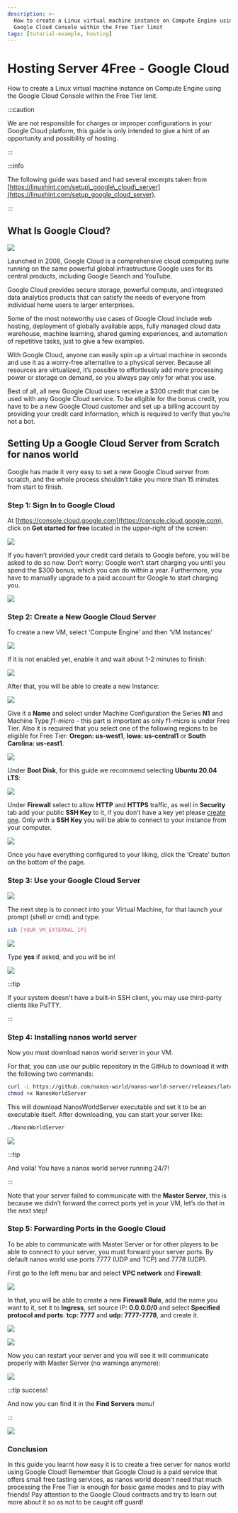 ```yaml
---
description: >-
  How to create a Linux virtual machine instance on Compute Engine using the
  Google Cloud Console within the Free Tier limit
tags: [tutorial-example, hosting]
---
```


# Hosting Server 4Free - Google Cloud

How to create a Linux virtual machine instance on Compute Engine using the Google Cloud Console within the Free Tier limit.

:::caution

We are not responsible for charges or improper configurations in your Google Cloud platform, this guide is only intended to give a hint of an opportunity and possibility of hosting.

:::

:::info

The following guide was based and had several excerpts taken from [https://linuxhint.com/setup\_google\_cloud\_server](https://linuxhint.com/setup_google_cloud_server).

:::

## What Is Google Cloud?

![](/img/docs/tutorials/hosting-4free-01.jpg)

Launched in 2008, Google Cloud is a comprehensive cloud computing suite running on the same powerful global infrastructure Google uses for its central products, including Google Search and YouTube.

Google Cloud provides secure storage, powerful compute, and integrated data analytics products that can satisfy the needs of everyone from individual home users to larger enterprises.

Some of the most noteworthy use cases of Google Cloud include web hosting, deployment of globally available apps, fully managed cloud data warehouse, machine learning, shared gaming experiences, and automation of repetitive tasks, just to give a few examples.

With Google Cloud, anyone can easily spin up a virtual machine in seconds and use it as a worry-free alternative to a physical server. Because all resources are virtualized, it’s possible to effortlessly add more processing power or storage on demand, so you always pay only for what you use.

Best of all, all new Google Cloud users receive a $300 credit that can be used with any Google Cloud service. To be eligible for the bonus credit, you have to be a new Google Cloud customer and set up a billing account by providing your credit card information, which is required to verify that you’re not a bot.

## Setting Up a Google Cloud Server from Scratch for nanos world

Google has made it very easy to set a new Google Cloud server from scratch, and the whole process shouldn’t take you more than 15 minutes from start to finish.

### Step 1: Sign In to Google Cloud

At [https://console.cloud.google.com](https://console.cloud.google.com), click on **Get started for free** located in the upper-right of the screen: 

![](/img/docs/tutorials/hosting-4free-02.jpg)

If you haven’t provided your credit card details to Google before, you will be asked to do so now. Don’t worry: Google won’t start charging you until you spend the $300 bonus, which you can do within a year. Furthermore, you have to manually upgrade to a paid account for Google to start charging you. 

![](/img/docs/tutorials/hosting-4free-03.jpg)

### Step 2: Create a New Google Cloud Server

To create a new VM, select ‘Compute Engine’ and then ‘VM Instances’ 

![](/img/docs/tutorials/hosting-4free-04.jpg)

If it is not enabled yet, enable it and wait about 1-2 minutes to finish: 

![](/img/docs/tutorials/hosting-4free-05.jpg)

After that, you will be able to create a new Instance: 

![](/img/docs/tutorials/hosting-4free-06.jpg)

Give it a **Name** and select under Machine Configuration the Series **N1** and Machine Type _f1-micro_ - this part is important as only f1-micro is under Free Tier. Also it is required that you select one of the following regions to be eligible for Free Tier: **Oregon: us-west1**, **Iowa: us-central1** or **South Carolina: us-east1**. 

![](/img/docs/tutorials/hosting-4free-07.jpg)

Under **Boot Disk**, for this guide we recommend selecting **Ubuntu 20.04 LTS**: 

![](/img/docs/tutorials/hosting-4free-08.jpg)

Under **Firewall** select to allow **HTTP** and **HTTPS** traffic, as well in **Security** tab add your public **SSH Key** to it, if you don’t have a key yet please [create one](https://docs.github.com/en/github/authenticating-to-github/generating-a-new-ssh-key-and-adding-it-to-the-ssh-agent). Only with a **SSH Key** you will be able to connect to your instance from your computer. 

![](/img/docs/tutorials/hosting-4free-09.jpg)

Once you have everything configured to your liking, click the ‘Create’ button on the bottom of the page.

### Step 3: Use your Google Cloud Server

![](/img/docs/tutorials/hosting-4free-10.jpg)

The next step is to connect into your Virtual Machine, for that launch your prompt \(shell or cmd\) and type:

```bash
ssh [YOUR_VM_EXTERNAL_IP]
```

![](/img/docs/tutorials/hosting-4free-11.jpg)

Type **yes** if asked, and you will be in! 

![](/img/docs/tutorials/hosting-4free-12.jpg)

:::tip

If your system doesn't have a built-in SSH client, you may use third-party clients like PuTTY.

:::

### Step 4: Installing nanos world server

Now you must download nanos world server in your VM.

For that, you can use our public repository in the GitHub to download it with the following two commands:

```bash
curl -L https://github.com/nanos-world/nanos-world-server/releases/latest/download/NanosWorldServer -o NanosWorldServer
chmod +x NanosWorldServer
```

This will download NanosWorldServer executable and set it to be an executable itself. After downloading, you can start your server like:

```bash
./NanosWorldServer
```

![](/img/docs/tutorials/hosting-4free-13.jpg)

:::tip

And voila! You have a nanos world server running 24/7!

:::

Note that your server failed to communicate with the **Master Server**, this is because we didn’t forward the correct ports yet in your VM, let’s do that in the next step!

### Step 5: Forwarding Ports in the Google Cloud

To be able to communicate with Master Server or for other players to be able to connect to your server, you must forward your server ports. By default nanos world use ports 7777 (UDP and TCP) and 7778 (UDP).

First go to the left menu bar and select **VPC network** and **Firewall**: 

![](/img/docs/tutorials/hosting-4free-14.jpg)

In that, you will be able to create a new **Firewall Rule**, add the name you want to it, set it to **Ingress**, set source IP: **0.0.0.0/0** and select **Specified protocol and ports**: **tcp: 7777** and **udp: 7777-7778**, and create it.  

![](/img/docs/tutorials/hosting-4free-15.jpg)

![](/img/docs/tutorials/hosting-4free-16.jpg)

Now you can restart your server and you will see it will communicate properly with Master Server \(no warnings anymore\): 

![](/img/docs/tutorials/hosting-4free-17.jpg)

:::tip success!

And now you can find it in the **Find Servers** menu!

:::

![](/img/docs/tutorials/hosting-4free-18.jpg)

### Conclusion

In this guide you learnt how easy it is to create a free server for nanos world using Google Cloud! Remember that Google Cloud is a paid service that offers small free tasting services, as nanos world doesn’t need that much processing the Free Tier is enough for basic game modes and to play with friends! Pay attention to the Google Cloud contracts and try to learn out more about it so as not to be caught off guard!

